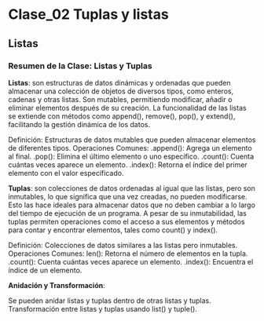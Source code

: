 
# Clase_02 Tuplas y listas

## Listas

### Resumen de la Clase: Listas y Tuplas

**Listas**: son estructuras de datos dinámicas y ordenadas que pueden almacenar una colección de objetos de diversos tipos, como enteros, cadenas y otras listas. Son mutables, permitiendo modificar, añadir o eliminar elementos después de su creación. La funcionalidad de las listas se extiende con métodos como append(), remove(), pop(), y extend(), facilitando la gestión dinámica de los datos.

Definición: Estructuras de datos mutables que pueden almacenar elementos de diferentes tipos.
Operaciones Comunes:
.append(): Agrega un elemento al final.
.pop(): Elimina el último elemento o uno específico.
.count(): Cuenta cuántas veces aparece un elemento.
.index(): Retorna el índice del primer elemento con el valor especificado.

**Tuplas**: son colecciones de datos ordenadas al igual que las listas, pero son inmutables, lo que significa que una vez creadas, no pueden modificarse. Esto las hace ideales para almacenar datos que no deben cambiar a lo largo del tiempo de ejecución de un programa. A pesar de su inmutabilidad, las tuplas permiten operaciones como el acceso a sus elementos y métodos para contar y encontrar elementos, tales como count() y index().

Definición: Colecciones de datos similares a las listas pero inmutables.
Operaciones Comunes:
len(): Retorna el número de elementos en la tupla.
.count(): Cuenta cuántas veces aparece un elemento.
.index(): Encuentra el índice de un elemento.

**Anidación y Transformación**:

Se pueden anidar listas y tuplas dentro de otras listas y tuplas.
Transformación entre listas y tuplas usando list() y tuple().



